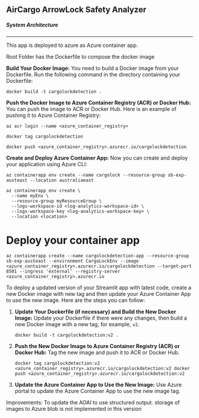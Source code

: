

## AirCargo ArrowLock Safety Analyzer

##### System Architecture


---



This app is deployed to azure as Azure container app.

Root Folder has the Dockerfile to compose the docker image

**Build Your Docker Image:** You need to build a Docker image from your Dockerfile. Run the following command in the directory containing your Dockerfile:

```
docker build -t cargolockdetection .
```

**Push the Docker Image to Azure Container Registry (ACR) or Docker Hub:** You can push the image to ACR or Docker Hub. Here is an example of pushing it to Azure Container Registry:

```
az acr login --name <azure_container_registry>
```

```
docker tag cargolockdetection
```

```
docker push <azure_container_registry>.azurecr.io/cargolockdetection
```

**Create and Deploy Azure Container App:**
Now you can create and deploy your application using Azure CLI:

```
az containerapp env create --name cargolock --resource-group sb-exp-austeast --location australiaeast
```

```
az containerapp env create \
  --name myEnv \
  --resource-group myResourceGroup \
  --logs-workspace-id <log-analytics-workspace-id> \
  --logs-workspace-key <log-analytics-workspace-key> \
  --location <location>
```

# Deploy your container app

`az containerapp create --name cargolockdetection-app --resource-group sb-exp-austeast --environment CargoLockEnv --image <azure_container_registry>.azurecr.io/cargolockdetection --target-port 8501 --ingress 'external' --registry-server  <azure_container_registry>.azurecr.io `

To deploy a updated version of your Streamlit app with latest code, create a new Docker image with new tag and then update your Azure Container App to use the new image. Here are the steps you can follow:

1. **Update Your Dockerfile (if necessary) and Build the New Docker Image:**
   Update your Dockerfile if there were any changes, then build a new Docker image with a new tag, for example, `v2`.

   `docker build -t cargolockdetection:v2 .`
2. **Push the New Docker Image to Azure Container Registry (ACR) or Docker Hub:**
   Tag the new image and push it to ACR or Docker Hub.

   `docker tag cargolockdetection:v2 <azure_container_registry>.azurecr.io/cargolockdetection:v2 docker push <azure_container_registry>.azurecr.io/cargolockdetection:v2`
3. **Update the Azure Container App to Use the New Image:**
   Use Azure portal to update the Azure Container App to use the new image tag.

Improvements:
To update the AOAI to use structured output.
storage of images to Azure blob is not implemented in this version
